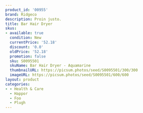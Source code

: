 ```yaml
---
product_id: '00955'
brand: Ridgeco
description: Proin justo.
title: Bar Hair Dryer
skus:
- available: true
  condition: New
  currentPrice: '52.18'
  discount: '0.0'
  oldPrice: '52.18'
  promotion: false
  sku: S0095501
  skuName: Bar Hair Dryer - Aquamarine
  thumbnailURL: https://picsum.photos/seed/S0095501/300/300
  imageURL: https://picsum.photos/seed/S0095501/600/600
layout: product
categories:
- - Health & Care
  - Happor
  - Foo
  - Plugh
---
```

